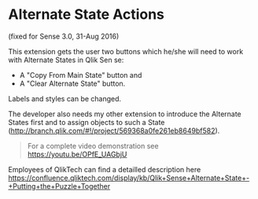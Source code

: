 # Alternate State Actions

(fixed for Sense 3.0, 31-Aug 2016)

This extension gets the user two buttons which he/she will need to 
work with Alternate States in Qlik Sen
se: 
* A "Copy From Main State" button and 
* A "Clear Alternate State" button. 
 
Labels and styles can be changed. 

The developer also needs my other extension to introduce the Alternate States first
and to assign objects to such a State (http://branch.qlik.com/#!/project/569368a0fe261eb8649bf582).

> For a complete video demonstration see https://youtu.be/OPfE_UAGbjU

Employees of QlikTech can find a detailled description here 
https://confluence.qliktech.com/display/kb/Qlik+Sense+Alternate+State+-+Putting+the+Puzzle+Together
